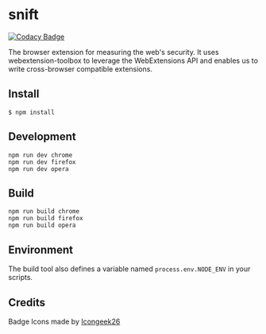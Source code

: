 # snift

[![Codacy Badge](https://api.codacy.com/project/badge/Grade/cb7410e3091b43dab2eff2182a6c3141)](https://app.codacy.com/app/snift/snift-extension?utm_source=github.com&utm_medium=referral&utm_content=snift/snift-extension&utm_campaign=Badge_Grade_Dashboard)

The browser extension for measuring the web's security. It uses webextension-toolbox to leverage the WebExtensions API and enables us to write cross-browser compatible extensions. 

## Install

    $ npm install

## Development

    npm run dev chrome
    npm run dev firefox
    npm run dev opera

## Build

    npm run build chrome
    npm run build firefox
    npm run build opera

## Environment

The build tool also defines a variable named `process.env.NODE_ENV` in your scripts.

## Credits

Badge Icons made by [Icongeek26](https://www.flaticon.com/authors/icongeek26)

